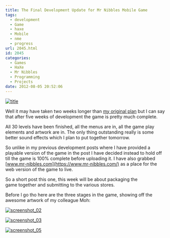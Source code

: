 ```yaml
---
title: The Final Development Update for Mr Nibbles Mobile Game
tags:
  - development
  - Game
  - haxe
  - Mobile
  - nme
  - progress
url: 2045.html
id: 2045
categories:
  - Games
  - HaXe
  - Mr Nibbles
  - Programming
  - Projects
date: 2012-08-05 20:52:06
---
```


[![](https://mikecann.co.uk/wp-content/uploads/2012/08/title.png "title")](https://mikecann.co.uk/wp-content/uploads/2012/08/title.png)

Well it may have taken two weeks longer than [my original plan](https://mikecann.co.uk/personal-projects/lets-make-a-mobile-game-in-3-weeks-with-haxe-nme/) but I can say that after five weeks of development the game is pretty much complete.
<!-- more -->
All 30 levels have been finished, all the menus are in, all the game play elements and artwork are in. The only thing outstanding really is some better sound effects which I plan to put together tomorrow.

So unlike in my previous development posts where I have provided a playable version of the game in the post I have decided instead to hold off till the game is 100% complete before uploading it. I have also grabbed [www.mr-nibbles.com](https://www.mr-nibbles.com/) as a place for the web version of the game to live.

So a short post this one, this week will be about packaging the game together and submitting to the various stores.

Before I go tho here are the three stages in the game, showing off the awesome artwork of my colleague Moh:

[![](https://mikecann.co.uk/wp-content/uploads/2012/08/screenshot_021.gif "screenshot_02")](https://mikecann.co.uk/wp-content/uploads/2012/08/screenshot_021.gif)

[![](https://mikecann.co.uk/wp-content/uploads/2012/08/screenshot_031.gif "screenshot_03")](https://mikecann.co.uk/wp-content/uploads/2012/08/screenshot_031.gif)

[![](https://mikecann.co.uk/wp-content/uploads/2012/08/screenshot_051.jpg "screenshot_05")](https://mikecann.co.uk/wp-content/uploads/2012/08/screenshot_051.jpg)